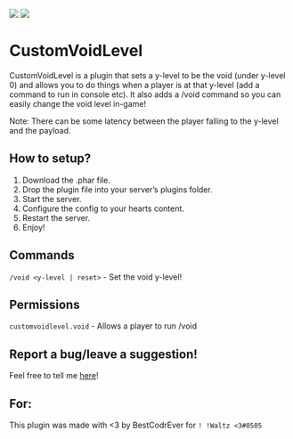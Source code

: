 [![](https://poggit.pmmp.io/shield.state/CustomVoidLevel)](https://poggit.pmmp.io/p/CustomVoidLevel)
[![](https://poggit.pmmp.io/shield.api/CustomVoidLevel)](https://poggit.pmmp.io/p/CustomVoidLevel)

# CustomVoidLevel
CustomVoidLevel is a plugin that sets a y-level to be the void (under y-level 0) and allows you to do things when a player is at that y-level (add a command to run in console etc). It also adds a /void command so you can easily change the void level in-game!

Note: There can be some latency between the player falling to the y-level and the payload.

## How to setup?

1. Download the .phar file.
2. Drop the plugin file into your server’s plugins folder.
3. Start the server.
4. Configure the config to your hearts content.
5. Restart the server.
6. Enjoy!

## Commands

`/void <y-level | reset>` - Set the void y-level!

## Permissions

`customvoidlevel.void` - Allows a player to run /void

## Report a bug/leave a suggestion!

Feel free to tell me [here](https://github.com/BestCodrEver/CustomVoidLevel/issues/new)!

## For:

This plugin was made with <3 by BestCodrEver for `! !Waltz <3#0505`
